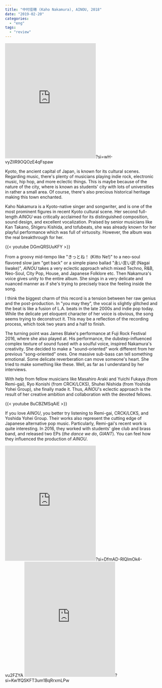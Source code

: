 ```yaml
---
title: "中村佳穂 (Kaho Nakamura), AINOU, 2018"
date: "2019-02-20"
categories: 
  - "eng"
tags: 
  - "review"
---
```


<iframe src="https://open.spotify.com/embed/album/6OfjyI10e9vEFFzWdcmwqW" width="300" height="380" frameborder="0" allowtransparency="true" allow="encrypted-media"></iframe>?si=wH-vyZIIR9OQOzE4qFspaw

Kyoto, the ancient capital of Japan, is known for its cultural scenes. Regarding music, there's plenty of musicians playing indie rock, electronic music, hip hop, and more eclectic things. This is maybe because of the nature of the city, where is known as students' city with lots of universities in rather a small area. Of course, there's also precious historical heritage making this town enchanted.

Kaho Nakamura is a Kyoto-native singer and songwriter, and is one of the most prominent figures in recent Kyoto cultural scene. Her second full-length _AINOU_ was critically acclaimed for its distinguished composition, sound design, and excellent vocalization. Praised by senior musicians like Kan Takano, Shigeru Kishida, and tofubeats, she was already known for her playful performance which was full of virtuosity. However, the album was the real breakthrough for her.

{{< youtube DGmQRSUuKFY >}}

From a groovy mid-tempo like "きっとね！ (Kitto Ne!)" to a neo-soul flavored slow jam "get back" or a simple piano ballad "永い言い訳 (Nagai Iiwake)", _AINOU_ takes a very eclectic approach which mixed Techno, R&B, Neo-Soul, City Pop, House, and Japanese Folklore etc. Then Nakamura's voice gives unity to the entire album. She sings in a very delicate and nuanced manner as if she's trying to precisely trace the feeling inside the song.

I think the biggest charm of this record is a tension between her raw genius and the post-production. In "you may they", the vocal is slightly glitched and the beat is like a fusion of L.A. beats in the late 2000s and indie pop today. While the delicate yet eloquent character of her voice is obvious, the song seems trying to deconstruct it. This may be a reflection of the recording process, which took two years and a half to finish.

The turning point was James Blake's performance at Fuji Rock Festival 2016, where she also played at. His performance, the dubstep-influenced complex texture of sound fused with a soulful voice, inspired Nakamura's creativity. She decided to make a "sound-oriented" work different from her previous "song-oriented" ones. One massive sub-bass can tell something emotional. Some delicate reverberation can move someone's heart. She tried to make something like these. Well, as far as I understand by her interviews.

With help from fellow musicians like Masahiro Araki and Yuichi Fukaya (from Remi-gai), Ryo Konishi (from CRCK/LCKS), Shuhei Nishida (from Yoshida Yohei Group), she finally made it. Thus, _AINOU_'s eclectic approach is the result of her creative ambition and collaboration with the devoted fellows.

{{< youtube BuCBZMSqAiE >}}

If you love _AINOU_, you better try listening to Remi-gai, CRCK/LCKS, and Yoshida Yohei Group. Their works also represent the cutting edge of Japanese alternative pop music. Particularly, Remi-gai's recent work is quite interesting. In 2016, they worked with students' glee club and brass band, and released two EPs (_the dance we do_, _GIANT_). You can feel how they influenced the production of _AINOU_.

<iframe src="https://open.spotify.com/embed/album/1nU0kKeJl2Kh0eiySm35Qg" width="300" height="380" frameborder="0" allowtransparency="true" allow="encrypted-media"></iframe>?si=DfmAD-RlQlmOk4-vu2FZYA

<iframe src="https://open.spotify.com/embed/album/2GDmFUrWELNZba4tSCYaFz" width="300" height="380" frameborder="0" allowtransparency="true" allow="encrypted-media"></iframe>?si=Kw1fQSKFT3um1BqRrxmLPw
